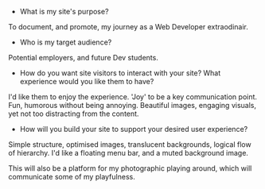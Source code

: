* What is my site's purpose?

To document, and promote, my journey as a Web Developer extraodinair.

* Who is my target audience?

Potential employers, and future Dev students.

* How do you want site visitors to interact with your site? What experience would you like them to have?

I'd like them to enjoy the experience. 'Joy' to be a key communication point. Fun, humorous without being annoying. Beautiful images, engaging visuals, yet not too distracting from the content.

* How will you build your site to support your desired user experience?

Simple structure, optimised images, translucent backgrounds, logical flow of hierarchy. I'd like a floating menu bar, and a muted background image.

This will also be a platform for my photographic playing around, which will communicate some of my playfulness.
